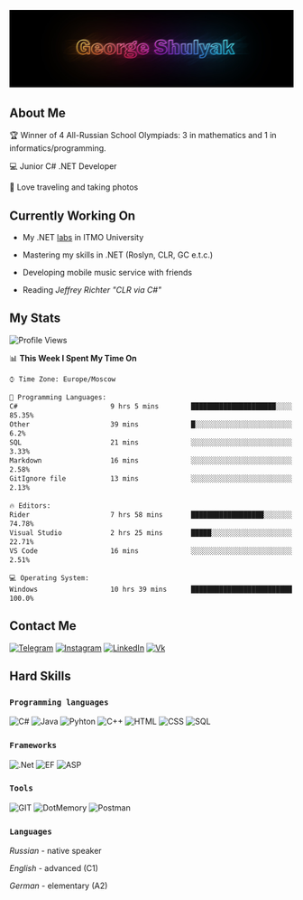 ![](./img/header.jpg)

## About Me

:trophy: Winner of 4 All-Russian School Olympiads: 3 in mathematics and 1 in informatics/programming.

:computer: Junior C# .NET Developer

:camera_flash: Love traveling and taking photos


## Currently Working On

* My .NET [labs](https://itmois.notion.site/1-y24-54e3ddf85994453ea2cf37d000c0296e) in ITMO University

* Mastering my skills in .NET (Roslyn, CLR, GC e.t.c.)

* Developing mobile music service with friends

* Reading _Jeffrey Richter "CLR via C#"_

## My Stats

<!--START_SECTION:waka-->
![Profile Views](http://img.shields.io/badge/Profile%20Views-19-blue)

📊 **This Week I Spent My Time On** 

```text
⌚︎ Time Zone: Europe/Moscow

💬 Programming Languages: 
C#                       9 hrs 5 mins        █████████████████████░░░░   85.35% 
Other                    39 mins             █░░░░░░░░░░░░░░░░░░░░░░░░   6.2% 
SQL                      21 mins             ░░░░░░░░░░░░░░░░░░░░░░░░░   3.33% 
Markdown                 16 mins             ░░░░░░░░░░░░░░░░░░░░░░░░░   2.58% 
GitIgnore file           13 mins             ░░░░░░░░░░░░░░░░░░░░░░░░░   2.13%

🔥 Editors: 
Rider                    7 hrs 58 mins       ██████████████████░░░░░░░   74.78% 
Visual Studio            2 hrs 25 mins       █████░░░░░░░░░░░░░░░░░░░░   22.71% 
VS Code                  16 mins             ░░░░░░░░░░░░░░░░░░░░░░░░░   2.51%

💻 Operating System: 
Windows                  10 hrs 39 mins      █████████████████████████   100.0%

```


<!--END_SECTION:waka-->

## Contact Me

[![Telegram](https://img.shields.io/badge/Telegram-1C93CE?style=for-the-badge&logo=telegram)](https://t.me/george_shulyak)
[![Instagram](https://img.shields.io/badge/Instagram-EDB151?style=for-the-badge&logo=instagram)](https://instagram.com/georgeshulyak?igshid=YmMyMTA2M2Y=)
[![LinkedIn](https://img.shields.io/badge/LinkedIn-0A66C2?style=for-the-badge&logo=linkedin)](https://www.linkedin.com/in/george-shulyak-63334023b/)
[![Vk](https://img.shields.io/badge/VK-0077FF?style=for-the-badge&logo=vk)](https://vk.com/gshulyak)


## Hard Skills

### `Programming languages`

![C#](https://img.shields.io/badge/-C%23-B869DD?style=for-the-badge&logo=csharp)
![Java](https://img.shields.io/badge/Java-DB6900?style=for-the-badge&logo=java)
![Pyhton](https://img.shields.io/badge/Python-F2C73E?style=for-the-badge&logo=python)
![C++](https://img.shields.io/badge/C++-00417B?style=for-the-badge&logo=C%2b%2b)
![HTML](https://img.shields.io/badge/HTML5-E56027?style=for-the-badge&logo=html5)
![CSS](https://img.shields.io/badge/CSS3-2760E5?style=for-the-badge&logo=css3)
![SQL](https://img.shields.io/badge/SQL-2471BD?style=for-the-badge)

### `Frameworks`
![.Net](https://img.shields.io/badge/-.Net_Framework-4E2ACD?style=for-the-badge&logo=dotnet)
![EF](https://img.shields.io/badge/EF_CORE_6-631F74?style=for-the-badge&logo=dotnet)
![ASP](https://img.shields.io/badge/ASP.NET-156AB1?style=for-the-badge&logo=dotnet)

### `Tools`
![GIT](https://img.shields.io/badge/-GIT-303030?style=for-the-badge&logo=git)
![DotMemory](https://img.shields.io/badge/Dot_Memory-E37D68?style=for-the-badge&logo=jetbrains)
![Postman](https://img.shields.io/badge/Postman-FFFFFF?style=for-the-badge&logo=postman)

### `Languages`

*Russian* - native speaker

*English* - advanced (C1)

*German* - elementary (A2)